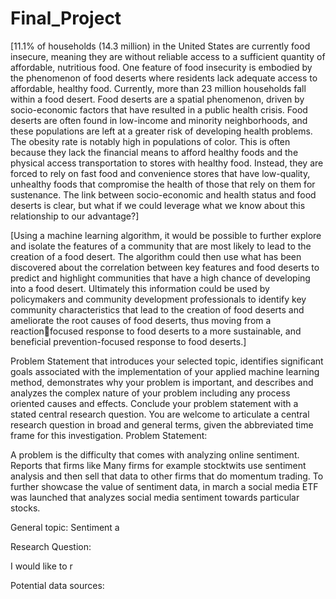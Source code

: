 # Final_Project

[11.1% of households (14.3 million) in the United States are currently food 
insecure, meaning they are without reliable access to a sufficient quantity of 
affordable, nutritious food. One feature of food insecurity is embodied by 
the phenomenon of food deserts where residents lack adequate access to 
affordable, healthy food. Currently, more than 23 million households fall 
within a food desert. Food deserts are a spatial phenomenon, driven by 
socio-economic factors that have resulted in a public health crisis. Food 
deserts are often found in low-income and minority neighborhoods, and 
these populations are left at a greater risk of developing health problems. 
The obesity rate is notably high in populations of color. This is often 
because they lack the financial means to afford healthy foods and the 
physical access transportation to stores with healthy food. Instead, they are 
forced to rely on fast food and convenience stores that have low-quality, 
unhealthy foods that compromise the health of those that rely on them for 
sustenance. The link between socio-economic and health status and food 
deserts is clear, but what if we could leverage what we know about this 
relationship to our advantage?]



[Using a machine learning algorithm, it would be possible to further explore 
and isolate the features of a community that are most likely to lead to the 
creation of a food desert. The algorithm could then use what has been 
discovered about the correlation between key features and food deserts to 
predict and highlight communities that have a high chance of developing 
into a food desert. Ultimately this information could be used by 
policymakers and community development professionals to identify key 
community characteristics that lead to the creation of food deserts and 
ameliorate the root causes of food deserts, thus moving from a reactionfocused response to food deserts to a more sustainable, and beneficial 
prevention-focused response to food deserts.]


Problem Statement that introduces your selected topic, identifies significant goals associated with the implementation of your applied machine learning method, demonstrates why your problem is important, and describes and analyzes the complex nature of your problem including any process oriented causes and effects. Conclude your problem statement with a stated central research question. You are welcome to articulate a central research question in broad and general terms, given the abbreviated time frame for this investigation.
Problem Statement:

A problem is the difficulty that comes with analyzing online sentiment. Reports that firms like Many firms for example stocktwits use sentiment analysis and then sell that data to other firms that do momentum trading. To further showcase the value of sentiment data, in march a social media ETF was launched that analyzes social media sentiment towards particular stocks.

General topic: Sentiment a

Research Question:

I would like to r

Potential data sources:

